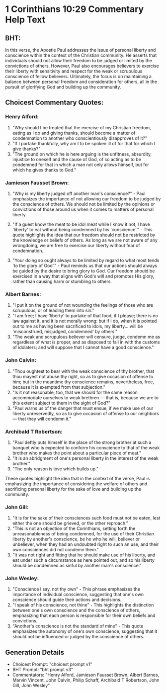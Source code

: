 # 1 Corinthians 10:29 Commentary Help Text

## BHT:
In this verse, the Apostle Paul addresses the issue of personal liberty and conscience within the context of the Christian community. He asserts that individuals should not allow their freedom to be judged or limited by the convictions of others. However, Paul also encourages believers to exercise their liberty with sensitivity and respect for the weak or scrupulous conscience of fellow believers. Ultimately, the focus is on maintaining a balance between personal freedom and consideration for others, all in the pursuit of glorifying God and building up the community.

## Choicest Commentary Quotes:
### Henry Alford:
1. "Why should I be treated that the exercise of my Christian freedom, eating as I do and giving thanks, should become a matter of condemnation to another who conscientiously disapproves of it?"
2. "If I partake thankfully, why am I to be spoken ill of for that for which I give thanks?"
3. "The ground on which he is here arguing is the unfitness, absurdity, injustice to oneself and the cause of God, of so acting as to be condemned for that in which a man not only allows himself, but for which he gives thanks to God."

### Jamieson Fausset Brown:
1. "Why is my liberty judged off another man's conscience?" - Paul emphasizes the importance of not allowing our freedom to be judged by the conscience of others. We should not be limited by the opinions or convictions of those around us when it comes to matters of personal liberty.

2. "If a guest know the meat to be idol meat while I know it not, I have 'liberty' to eat without being condemned by his 'conscience'." - This quote highlights the idea that our freedom should not be restricted by the knowledge or beliefs of others. As long as we are not aware of any wrongdoing, we are free to exercise our liberty without fear of condemnation.

3. "Your doing so ought always to be limited by regard to what most tends 'to the glory of God'." - Paul reminds us that our actions should always be guided by the desire to bring glory to God. Our freedom should be exercised in a way that aligns with God's will and promotes His glory, rather than causing harm or stumbling to others.

### Albert Barnes:
1. "I put it on the ground of not wounding the feelings of those who are scrupulous, or of leading them into sin."
2. "I am free; I have 'liberty' to partake of that food, if I please; there is no law against it, and it is not morally wrong: but if I do, when it is pointed out to me as having been sacrificed to idols, my liberty... will be 'misconstrued, misjudged, condemned' by others."
3. "The weak and scrupulous believer will censure, judge, condemn me as regardless of what is proper, and as disposed to fall in with the customs of idolaters; and will suppose that I cannot have a good conscience."

### John Calvin:
1. "Thou oughtest to bear with the weak conscience of thy brother, that thou mayest not abuse thy right, so as to give occasion of offense to him; but in the meantime thy conscience remains, nevertheless, free, because it is exempted from that subjection."
2. "Is it not reasonable, too, that we should for the same reason accommodate ourselves to weak brethren — that is, because we are to this extent subject to them in the sight of God?"
3. "Paul warns us of the danger that must ensue, if we make use of our liberty unreservedly, so as to give occasion of offense to our neighbors — that they will condemn it."

### Archibald T Robertson:
1. "Paul deftly puts himself in the place of the strong brother at such a banquet who is expected to conform his conscience to that of the weak brother who makes the point about a particular piece of meat."
2. "It is an abridgment of one's personal liberty in the interest of the weak brother."
3. "The only reason is love which builds up."

These quotes highlight the idea that in the context of the verse, Paul is emphasizing the importance of considering the welfare of others and sacrificing personal liberty for the sake of love and building up the community.

### John Gill:
1. "It is for the sake of their consciences such food must not be eaten, lest either the one should be grieved, or the other reproach."
2. "This is not an objection of the Corinthians, setting forth the unreasonableness of being condemned, for the use of their Christian liberty by another's conscience, be he who he will, believer or unbeliever, when they had an undoubted right to such an use, and their own consciences did not condemn them."
3. "It was not right and fitting that he should make use of his liberty, and eat under such a circumstance as here pointed out, and so his liberty should be condemned as sinful by another man's conscience."

### John Wesley:
1. "Conscience I say, not thy own" - This phrase emphasizes the importance of individual conscience, suggesting that one's own conscience should guide their actions and decisions.
2. "I speak of his conscience, not thine" - This highlights the distinction between one's own conscience and the conscience of others, emphasizing that each person is responsible for their own beliefs and convictions.
3. "Another's conscience is not the standard of mine" - This quote emphasizes the autonomy of one's own conscience, suggesting that it should not be influenced or judged by the conscience of others.


## Generation Details
- Choicest Prompt: "choicest prompt v1"
- BHT Prompt: "bht prompt v3"
- Commentators: "Henry Alford, Jamieson Fausset Brown, Albert Barnes, Marvin Vincent, John Calvin, Philip Schaff, Archibald T Robertson, John Gill, John Wesley"
